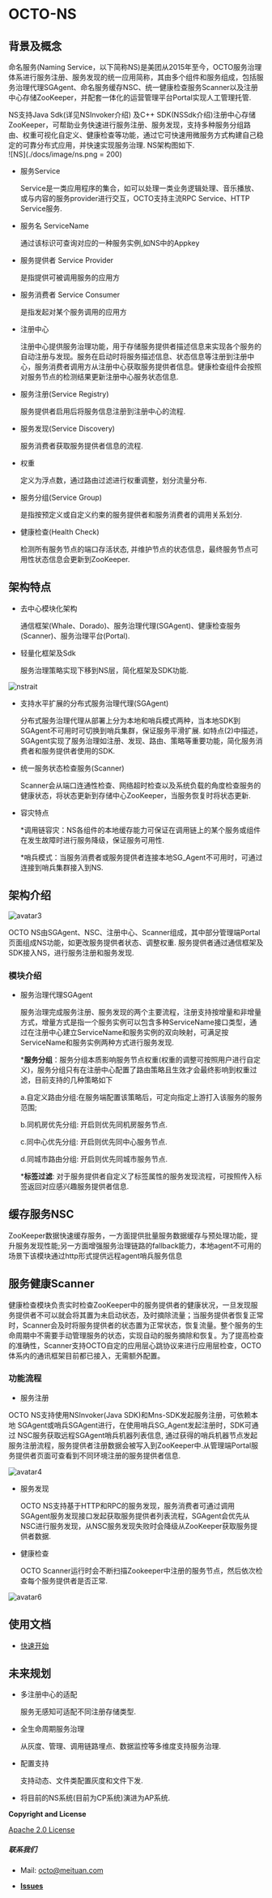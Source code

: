 # OCTO-NS

## 背景及概念

 命名服务(Naming Service，以下简称NS)是美团从2015年至今，OCTO服务治理体系进行服务注册、服务发现的统一应用简称，其由多个组件和服务组成，包括服务治理代理SGAgent、命名服务缓存NSC、统一健康检查服务Scanner以及注册中心存储ZooKeeper，并配套一体化的运营管理平台Portal实现人工管理托管.
  
 NS支持Java Sdk(详见NSInvoker介绍) 及C++ SDK(NSSdk介绍)注册中心存储ZooKeeper，可帮助业务快速进行服务注册、服务发现，支持多种服务分组路由、权重可视化自定义、健康检查等功能，通过它可快速用微服务方式构建自己稳定的可靠分布式应用，并快速实现服务治理. NS架构图如下.  
![NS](./docs/image/ns.png = 200)  

* 服务Service

  Service是一类应用程序的集合，如可以处理一类业务逻辑处理、音乐播放、或与内容的服务provider进行交互，OCTO支持主流RPC Service、HTTP Service服务.  
  
* 服务名 ServiceName

  通过该标识可查询对应的一种服务实例,如NS中的Appkey
  
* 服务提供者 Service Provider

  是指提供可被调用服务的应用方

* 服务消费者 Service Consumer

  是指发起对某个服务调用的应用方

* 注册中心
  
  注册中心提供服务治理功能，用于存储服务提供者描述信息来实现各个服务的自动注册与发现。服务在启动时将服务描述信息、状态信息等注册到注册中心，服务消费者调用方从注册中心获取服务提供者信息。健康检查组件会按照对服务节点的检测结果更新注册中心服务状态信息.

* 服务注册(Service Registry)

  服务提供者启用后将服务信息注册到注册中心的流程.

* 服务发现(Service Discovery)

  服务消费者获取服务提供者信息的流程.

* 权重

  定义为浮点数，通过路由过滤进行权重调整，划分流量分布.

* 服务分组(Service Group)

  是指按预定义或自定义约束的服务提供者和服务消费者的调用关系划分.

* 健康检查(Health Check)

  检测所有服务节点的端口存活状态, 并维护节点的状态信息，最终服务节点可用性状态信息会更新到ZooKeeper.
  
## 架构特点
* 去中心模块化架构

  通信框架(Whale、Dorado)、服务治理代理(SGAgent)、健康检查服务(Scanner)、服务治理平台(Portal).

* 轻量化框架及Sdk

  服务治理策略实现下移到NS层，简化框架及SDK功能.
  
 ![nstrait](./docs/image/ns_trait.png)
  
  
* 支持水平扩展的分布式服务治理代理(SGAgent)

    分布式服务治理代理从部署上分为本地和哨兵模式两种，当本地SDK到SGAgent不可用时可切换到哨兵集群，保证服务平滑扩展.
如特点(2)中描述，SGAgent实现了服务治理如注册、发现、路由、策略等重要功能，简化服务消费者和服务提供者使用的SDK.  
* 统一服务状态检查服务(Scanner)

   Scanner会从端口连通性检查、网络超时检查以及系统负载的角度检查服务的健康状态，将状态更新到存储中心ZooKeeper，当服务恢复时将状态更新.
   
* 容灾特点
  
   *调用链容灾：NS各组件的本地缓存能力可保证在调用链上的某个服务或组件在发生故障时进行服务降级，保证服务可用性.

   *哨兵模式：当服务消费者或服务提供者连接本地SG_Agent不可用时，可通过连接到哨兵集群接入到NS.
  
##  架构介绍

![avatar3](./docs/image/ns_components.png)

   OCTO NS由SGAgent、NSC、注册中心、Scanner组成，其中部分管理端Portal页面组成NS功能，如更改服务提供者状态、调整权重. 服务提供者通过通信框架及SDK接入NS，进行服务注册和服务发现.
   
### 模块介绍
* 服务治理代理SGAgent
  
  服务治理完成服务注册、服务发现的两个主要流程，注册支持按增量和非增量方式，增量方式是指一个服务实例可以包含多种ServiceName接口类型，通过在注册中心建立ServiceName和服务实例的双向映射，可满足按ServiceName和服务实例两种方式进行服务发现.
  
  ***服务分组**：服务分组本质影响服务节点权重(权重的调整可按照用户进行自定义)，服务分组只有在注册中心配置了路由策略且生效才会最终影响到权重过滤，目前支持的几种策略如下

  a.自定义路由分组:在服务端配置该策略后，可定向指定上游打入该服务的服务范围; 

  b.同机房优先分组: 开启则优先同机房服务节点.

  c.同中心优先分组: 开启则优先同中心服务节点.

  d.同城市路由分组: 开启则优先同城市服务节点.

  ***标签过滤**: 对于服务提供者自定义了标签属性的服务发现流程，可按照传入标签返回对应感兴趣服务提供者信息.
          
##  缓存服务NSC

 ZooKeeper数据快速缓存服务，一方面提供批量服务数据缓存与预处理功能，提升服务发现性能;另一方面增强服务治理链路的fallback能力，本地agent不可用的场景下该模块通过http形式提供远程agent哨兵服务信息  
##  服务健康Scanner

  健康检查模块负责实时检查ZooKeeper中的服务提供者的健康状况，一旦发现服务提供者不可以就会将其置为未启动状态，及时摘除流量；当服务提供者恢复正常时，Scanner会及时将服务提供者的状态置为正常状态，恢复流量。整个服务的生命周期中不需要手动管理服务的状态，实现自动的服务摘除和恢复。为了提高检查的准确性，Scanner支持OCTO自定的应用层心跳协议来进行应用层检查，OCTO体系内的通讯框架目前都已接入，无需额外配置。
  
### 功能流程

* 服务注册  
  
 OCTO NS支持使用NSInvoker(Java SDK)和Mns-SDK发起服务注册，可依赖本地 SGAgent或哨兵SGAgent进行，在使用哨兵SG_Agent发起注册时，SDK可通过 NSC服务获取远程SGAgent哨兵机器列表信息, 通过获得的哨兵机器节点发起服务注册流程，服务提供者注册数据会被写入到ZooKeeper中.从管理端Portal服务提供者页面可查看到不同环境注册的服务提供者信息.
 
![avatar4](./docs/image/registry_sucess.png)
 
 
* 服务发现

  OCTO NS支持基于HTTP和RPC的服务发现，服务消费者可通过调用 SGAgent服务发现接口发起获取服务提供者列表流程，SGAgent会优先从NSC进行服务发现，从NSC服务发现失败时会降级从ZooKeeper获取服务提供者数据.

* 健康检查

  OCTO Scanner运行时会不断扫描Zookeeper中注册的服务节点，然后依次检查每个服务提供者是否正常.
  
![avatar6](./docs/image/scanner_traits.png)

##  使用文档

* [快速开始](https://github.com/smartlife1127/octo-ns/blob/master/docs/ns-quick-start.md)

  
##  未来规划

* 多注册中心的适配

   服务无感知可适配不同注册存储类型.
*  全生命周期服务治理

   从灰度、管理、调用链路埋点、数据监控等多维度支持服务治理.
*  配置支持

   支持动态、文件类配置灰度和文件下发.
   
*  将目前的NS系统(目前为CP系统)演进为AP系统.



**Copyright and License**

[Apache 2.0 License](https://github.com/dianping/cat/blob/master/LICENSE)


#####  联系我们

 * Mail: octo@meituan.com 
- [**Issues**](https://github.com/Meituan-Dianping/octo-ns/issues)


 
